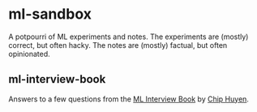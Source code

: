 # ml-sandbox
A potpourri of ML experiments and notes. The experiments are (mostly) correct, but often hacky. The notes are (mostly) factual, but often opinionated.

## ml-interview-book
Answers to a few questions from the [ML Interview Book](https://huyenchip.com/ml-interviews-book/) by [Chip Huyen](https://huyenchip.com).

